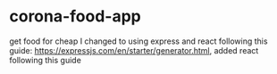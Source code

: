 # corona-food-app
get food for cheap
I changed to using express and react following this guide: https://expressjs.com/en/starter/generator.html, added react following this guide
